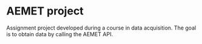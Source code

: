 # AEMET project

Assignment project developed during a course in data acquisition. The goal is to obtain data by calling the AEMET API.

